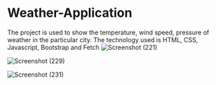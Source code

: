 # Weather-Application
The project is used to show the temperature, wind speed, pressure of weather in the particular city. The technology used is HTML, CSS, Javascript, Bootstrap and Fetch 
![Screenshot (221)](https://user-images.githubusercontent.com/78775574/209477115-37c66a3b-1782-4a2f-99c2-0594a680d362.png)

![Screenshot (229)](https://user-images.githubusercontent.com/78775574/209477126-26ac5ba7-7900-4afe-8711-0e02c449b4b7.png)

![Screenshot (231)](https://user-images.githubusercontent.com/78775574/209477128-fb1276c8-4aa3-459f-9ebf-9230d4b15a01.png)
